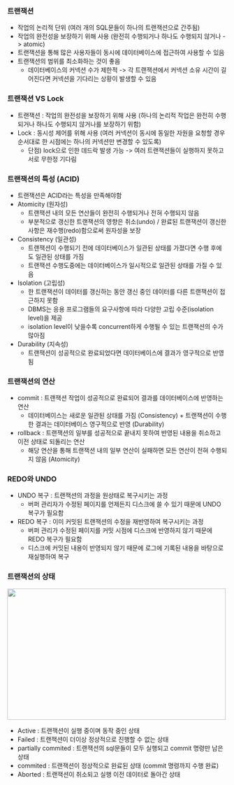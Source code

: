 ### 트랜잭션
- 작업의 논리적 단위 (여러 개의 SQL문들이 하나의 트랜잭션으로 간주됨)
- 작업의 완전성을 보장하기 위해 사용 (완전히 수행되거나 하나도 수행되지 않거나 -> atomic)
- 트랜잭션을 통해 많은 사용자들이 동시에 데이터베이스에 접근하여 사용할 수 있음
- 트랜잭션의 범위를 최소화하는 것이 좋음
  - 데이터베이스의 커넥션 수가 제한적 -> 각 트랜잭션에서 커넥션 소유 시간이 길어진다면 커넥션을 기다리는 상황이 발생할 수 있음

### 트랜잭션 VS Lock
- 트랜잭션 : 작업의 완전성을 보장하기 위해 사용 (하나의 논리적 작업은 완전히 수행되거나 하나도 수행되지 않거나를 보장하기 위함)
- Lock : 동시성 제어를 위해 사용 (여러 커넥션이 동시에 동일한 자원을 요청할 경우 순서대로 한 시점에는 하나의 커넥션만 변경할 수 있도록)
  - 단점) lock으로 인한 데드락 발생 가능 -> 여러 트랜잭션들이 실행하지 못하고 서로 무한정 기다림
  
### 트랜잭션의 특성 (ACID)
- 트랜잭션은 ACID라는 특성을 만족해야함
- Atomicity (원자성)
  - 트랜잭션 내의 모든 연산들이 완전히 수행되거나 전혀 수행되지 않음
  - 부분적으로 갱신한 트랜잭션의 영향은 취소(undo) / 완료된 트랜잭션이 갱신한 사항은 재수행(redo)함으로써 원자성을 보장
- Consistency (일관성)
  - 트랜잭션이 수행되기 전에 데이터베이스가 일관된 상태를 가졌다면 수행 후에도 일관된 상태를 가짐
  - 트랜잭션 수행도중에는 데이터베이스가 일시적으로 일관된 상태를 가질 수 있음
- Isolation (고립성)
  - 한 트랜잭션이 데이터를 갱신하는 동안 갱신 중인 데이터를 다른 트랜잭션이 접근하지 못함
  - DBMS는 응용 프로그램들의 요구사항에 따라 다양한 고립 수준(isolation level)을 제공
  - isolation level이 낮을수록 concurrent하게 수행될 수 있는 트랜잭션의 수가 많아짐
- Durability (지속성)
  - 트랜잭션이 성공적으로 완료되었다면 데이터베이스에 결과가 영구적으로 반영됨
 
### 트랜잭션의 연산
- commit : 트랜잭션 작업이 성공적으로 완료되어 결과를 데이터베이스에 반영하는 연산
  - 데이터베이스는 새로운 일관된 상태를 가짐 (Consistency) + 트랜잭션이 수행한 결과는 데이터베이스 영구적으로 반영 (Durability)
- rollback : 트랜잭션의 일부를 성공적으로 끝내지 못하여 반영된 내용을 취소하고 이전 상태로 되돌리는 연산
  - 해당 연산을 통해 트랜잭션 내의 일부 연산이 실패하면 모든 연산이 전혀 수행되지 않음 (Atomicity)

### REDO와 UNDO
- UNDO 복구 : 트랜잭션의 과정을 원상태로 복구시키는 과정
  - 버퍼 관리자가 수정된 페이지를 언제든지 디스크에 쓸 수 있기 때문에 UNDO 복구가 필요함
- REDO 복구 : 이미 커밋된 트랜잭션의 수정을 재반영하여 복구시키는 과정 
  - 버퍼 관리가 수정된 페이지를 커밋 시점에 디스크에 반영하지 않기 때문에 REDO 복구가 필요함
  - 디스크에 커밋된 내용이 반영되지 않기 때문에 로그에 기록된 내용을 바탕으로 재실행하여 복구
  
### 트랜잭션의 상태
<img src="https://user-images.githubusercontent.com/49056225/116056198-790cb000-a6b8-11eb-9330-bcafdc774009.png" width="500" height="300"><br>
- Active : 트랜잭션이 실행 중이며 동작 중인 상태
- Failed : 트랜잭션이 더이상 정상적으로 진행할 수 없는 상태
- partially commited : 트랜잭션의 sql문들이 모두 실행되고 commit 명령만 남은 상태
- commited : 트랜잭션이 정상적으로 완료된 상태 (commit 명령까지 수행 완료)
- Aborted : 트랜잭션이 취소되고 실행 이전 데이터로 돌아간 상태
